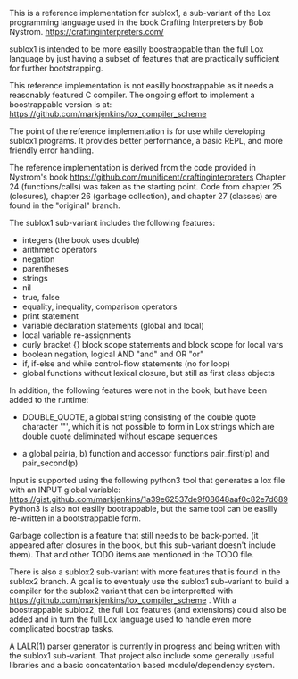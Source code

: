 This is a reference implementation for sublox1, a sub-variant of the Lox programming language used in the book Crafting Interpreters by Bob Nystrom.
https://craftinginterpreters.com/

sublox1 is intended to be more easilly boostrappable than the full Lox language by just having a subset of features that are practically sufficient for further bootstrapping.

This reference implementation is not easilly boostrappable as it needs a reasonably featured C compiler. The ongoing effort to implement a boostrappable version is at:
https://github.com/markjenkins/lox_compiler_scheme

The point of the reference implementation is for use while developing sublox1 programs. It provides better performance, a basic REPL, and more friendly error handling.

The reference implementation is derived from the code provided in Nystrom's book
https://github.com/munificent/craftinginterpreters
Chapter 24 (functions/calls) was taken as the starting point. Code from chapter 25 (closures), chapter 26 (garbage collection), and chapter 27 (classes) are found in the "original" branch.

The sublox1 sub-variant includes the following features:
 * integers (the book uses double)
 * arithmetic operators
 * negation
 * parentheses
 * strings
 * nil
 * true, false
 * equality, inequality, comparison operators
 * print statement
 * variable declaration statements (global and local)
 * local variable re-assignments
 * curly bracket {} block scope statements and block scope for local vars
 * boolean negation, logical AND "and" and OR "or"
 * if, if-else and while control-flow statements (no for loop)
 * global functions without lexical closure, but still as first class objects

In addition, the following features were not in the book, but have been added to the runtime:
 * DOUBLE_QUOTE, a global string consisting of the double quote character '"', which it is not possible to form in Lox strings which are double quote deliminated without escape sequences

 * a global pair(a, b) function and accessor functions pair_first(p) and pair_second(p)

Input is supported using the following python3 tool that generates a lox file with an INPUT global variable:
https://gist.github.com/markjenkins/1a39e62537de9f08648aaf0c82e7d689
Python3 is also not easilly bootrappable, but the same tool can be easilly re-written in a bootstrappable form.

Garbage collection is a feature that still needs to be back-ported. (it appeared after closures in the book, but this sub-variant doesn't include them). That and other TODO items are mentioned in the TODO file.

There is also a sublox2 sub-variant with more features that is found in the sublox2 branch. A goal is to eventualy use the sublox1 sub-variant to build a compiler for the sublox2 variant that can be interpretted with https://github.com/markjenkins/lox_compiler_scheme . With a boostrappable sublox2, the full Lox features (and extensions) could also be added and in turn the full Lox language used to handle even more complicated boostrap tasks.

A LALR(1) parser generator is currently in progress and being written with the sublox1 sub-variant. That project also include some generally useful libraries and a basic concatentation based module/dependency system.
